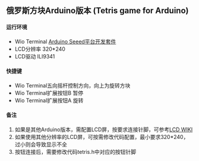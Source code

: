 ## 俄罗斯方块Arduino版本 (Tetris game for Arduino)

#### 运行环境
* Wio Terminal [Arduino Seeed平台开发套件](https://wiki.seeedstudio.com/Wio-Terminal-Getting-Started/)
* LCD分辨率 320*240
* LCD驱动 ILI9341

#### 快捷键
* Wio Terminal五向摇杆控制方向，向上为旋转方块
* Wio Terminal扩展按钮B 暂停
* Wio Terminal扩展按钮A 旋转

#### 备注
1. 如果是其他Arduino版本，需配置LCD屏，按要求连接针脚，可参考[LCD WIKI](http://www.lcdwiki.com/zh/%E9%A6%96%E9%A1%B5#SPI_Display_Module)
2. 如果使用其他分辨率的LCD屏，可按需修改代码配置，最小要求320*240，过小则会导致显示不全
2. 按钮连接后，需要修改代码tetris.h中对应的按钮针脚
